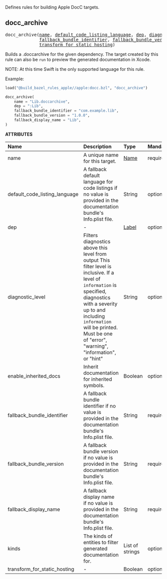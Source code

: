 <!-- Generated with Stardoc: http://skydoc.bazel.build -->

Defines rules for building Apple DocC targets.

<a id="docc_archive"></a>

## docc_archive

<pre>
docc_archive(<a href="#docc_archive-name">name</a>, <a href="#docc_archive-default_code_listing_language">default_code_listing_language</a>, <a href="#docc_archive-dep">dep</a>, <a href="#docc_archive-diagnostic_level">diagnostic_level</a>, <a href="#docc_archive-enable_inherited_docs">enable_inherited_docs</a>,
             <a href="#docc_archive-fallback_bundle_identifier">fallback_bundle_identifier</a>, <a href="#docc_archive-fallback_bundle_version">fallback_bundle_version</a>, <a href="#docc_archive-fallback_display_name">fallback_display_name</a>, <a href="#docc_archive-kinds">kinds</a>,
             <a href="#docc_archive-transform_for_static_hosting">transform_for_static_hosting</a>)
</pre>


Builds a .doccarchive for the given dependency.
The target created by this rule can also be `run` to preview the generated documentation in Xcode.

NOTE: At this time Swift is the only supported language for this rule.

Example:

```python
load("@build_bazel_rules_apple//apple:docc.bzl", "docc_archive")

docc_archive(
    name = "Lib.doccarchive",
    dep = ":Lib",
    fallback_bundle_identifier = "com.example.lib",
    fallback_bundle_version = "1.0.0",
    fallback_display_name = "Lib",
)
```

**ATTRIBUTES**


| Name  | Description | Type | Mandatory | Default |
| :------------- | :------------- | :------------- | :------------- | :------------- |
| <a id="docc_archive-name"></a>name |  A unique name for this target.   | <a href="https://bazel.build/concepts/labels#target-names">Name</a> | required |  |
| <a id="docc_archive-default_code_listing_language"></a>default_code_listing_language |  A fallback default language for code listings if no value is provided in the documentation bundle's Info.plist file.   | String | optional | <code>""</code> |
| <a id="docc_archive-dep"></a>dep |  -   | <a href="https://bazel.build/concepts/labels">Label</a> | optional | <code>None</code> |
| <a id="docc_archive-diagnostic_level"></a>diagnostic_level |  Filters diagnostics above this level from output This filter level is inclusive. If a level of <code>information</code> is specified, diagnostics with a severity up to and including <code>information</code> will be printed. Must be one of "error", "warning", "information", or "hint"   | String | optional | <code>""</code> |
| <a id="docc_archive-enable_inherited_docs"></a>enable_inherited_docs |  Inherit documentation for inherited symbols.   | Boolean | optional | <code>False</code> |
| <a id="docc_archive-fallback_bundle_identifier"></a>fallback_bundle_identifier |  A fallback bundle identifier if no value is provided in the documentation bundle's Info.plist file.   | String | required |  |
| <a id="docc_archive-fallback_bundle_version"></a>fallback_bundle_version |  A fallback bundle version if no value is provided in the documentation bundle's Info.plist file.   | String | required |  |
| <a id="docc_archive-fallback_display_name"></a>fallback_display_name |  A fallback display name if no value is provided in the documentation bundle's Info.plist file.   | String | required |  |
| <a id="docc_archive-kinds"></a>kinds |  The kinds of entities to filter generated documentation for.   | List of strings | optional | <code>[]</code> |
| <a id="docc_archive-transform_for_static_hosting"></a>transform_for_static_hosting |  -   | Boolean | optional | <code>True</code> |


